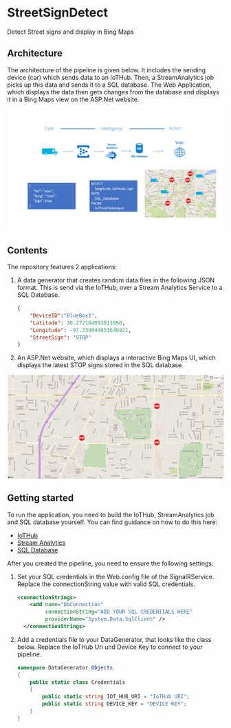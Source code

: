 # StreetSignDetect
Detect Street signs and display in Bing Maps

## Architecture

The architecture of the pipeline is given below. It includes the sending device (car) which sends data to an IoTHub. Then, a StreamAnalytics job picks up this data and sends it to a SQL database. The Web Application, which displays the data then gets changes from the database and displays it in a Bing Maps view on the ASP.Net website. 

![Architecture](_images/Architecture.png)

## Contents

The repository features 2 applications: 

1. A data generator that creates random data files in the following JSON format. This is send via the IoTHub, over a Stream Analytics Service to a SQL Database.

    ```json
    {
        "DeviceID":"BlueBox1", 
        "Latitude": 30.272164093811060, 
        "Longitude": -97.739044053646921, 
        "StreetSign": "STOP"
    }
    ```

2. An ASP.Net website, which displays a interactive Bing Maps UI, which displays the latest STOP signs stored in the SQL database.

![Maps on Website](_images/maps.png)

## Getting started

To run the application, you need to build the IoTHub, StreamAnalytics job and SQL database yourself. You can find guidance on how to do this here:

- [IoTHub](https://azure.microsoft.com/en-us/develop/iot/)
- [Stream Analytics](https://docs.microsoft.com/en-us/azure/stream-analytics/stream-analytics-introduction)
- [SQL Database](https://docs.microsoft.com/en-us/azure/sql-database/sql-database-technical-overview)

After you created the pipeline, you need to ensure the following settings:

1. Set your SQL credentials in the Web.config file of the SignalRService. Replace the connectionString value with valid SQL credentials.

    ```xml
    <connectionStrings>
        <add name="DbConnection"
             connectionString="ADD YOUR SQL CREDENTIALS HERE"
             providerName="System.Data.SqlClient" />
      </connectionStrings>
    ```

2. Add a credentials file to your DataGenerator, that looks like the class below. Replace the IoTHub Uri und Device Key to connect to your pipeline.

    ```csharp
    namespace DataGenerator.Objects
    {
        public static class Credentials
        {
            public static string IOT_HUB_URI = "IoTHub URI";
            public static string DEVICE_KEY = "DEVICE KEY";
        }
    }
    ```







